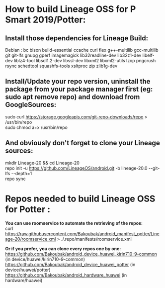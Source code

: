 # **How to build Lineage OSS for P Smart 2019/Potter:**  

## **Install those dependencies for Lineage Build:**
Debian : bc bison build-essential ccache curl flex g++-multilib gcc-multilib git
git-lfs gnupg gperf imagemagick lib32readline-dev lib32z1-dev libelf-dev liblz4-tool libsdl1.2-dev
libssl-dev libxml2 libxml2-utils lzop pngcrush rsync schedtool squashfs-tools xsltproc zip zlib1g-dev

## **Install/Update your repo version, uninstall the package from your package manager first (eg: sudo apt remove repo) and download from GoogleSources:**
sudo curl https://storage.googleapis.com/git-repo-downloads/repo > /usr/bin/repo  
sudo chmod a+x /usr/bin/repo

## **And obviously don't forget to clone your Lineage sources:**
mkdir Lineage-20 && cd Lineage-20  
repo init -u https://github.com/LineageOS/android.git -b lineage-20.0 --git-lfs --depth=1  
repo sync

# **Repos needed to build Lineage OSS for Potter :**
**You can use roomservice to automate the retrieving of the repos:**  
curl https://raw.githubusercontent.com/Bakoubak/android_manifest_potter/Lineage-20/roomservice.xml > ./.repo/manifests/roomservice.xml

**Or if you prefer, you can clone every repos one by one:**  
https://github.com/Bakoubak/android_device_huawei_kirin710-9-common (in device/huawei/kirin710-9-common)  
https://github.com/Bakoubak/android_device_huawei_potter (in device/huawei/potter)  
https://github.com/Bakoubak/android_hardware_huawei (in hardware/huawei)  

